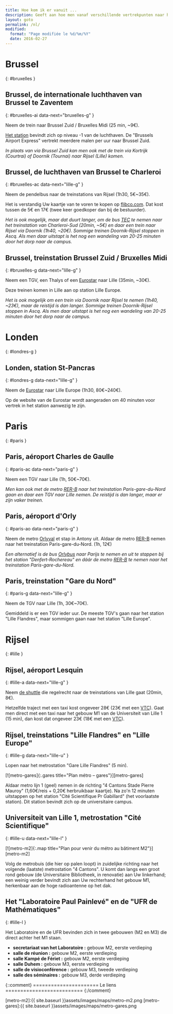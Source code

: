 ```yaml
---
title: Hoe kom ik er vanuit ...
description: Geeft aan hoe men vanaf verschillende vertrekpunten naar het "laboratoire de mathématiques Paul Painlevé de Lille" komt..
layout: goto
permalink: /nl/
modified:
  format: "Page modifiée le %d/%m/%Y"
  date: 2016-02-27
---
```


# <i class="cityicon-bruxelles"></i>Brussel
{: #bruxelles }

## Brussel, <i class="icon-flight"></i> de internationale luchthaven van Brussel te Zaventem
{: #bruxelles-ai data-next="bruxelles-g" }

Neem de trein naar Brussel Zuid / Bruxelles Midi (25 min, ~9€).

[Het station][brussels airport train station] bevindt zich op niveau -1 van de luchthaven. De "Brussels Airport Express" vertrekt meerdere malen per uur naar Brussel Zuid.

_In plaats van via Brussel Zuid kan men ook met de trein via Kortrijk (Courtrai) of Doornik (Tournai) naar Rijsel (Lille) komen._

## Brussel, <i class="icon-flight"></i> de luchthaven van Brussel te Charleroi
{: #bruxelles-ac data-next="lille-g" }

Neem de pendelbus naar de treinstations van Rijsel (1h30, 5€~35€).

Het is verstandig Uw kaartje van te voren te kopen op [flibco.com]. Dat kost tussen de 5€ en 17€ (twee keer goedkoper dan bij de bestuurder).

_Het is ook mogelijk, maar dat duurt langer, om de bus [TEC] te nemen naar het treinstation van Charleroi-Sud (20min, ~5€) en daar een trein naar Rijsel via Doornik (1h40, ~20€). Sommige treinen Doornik-Rijsel stoppen in Ascq. Als men daar uitstapt is het nog een wandeling van 20-25 minuten door het dorp naar de campus._

## Brussel, <i class="icon-train"></i> treinstation Brussel Zuid / Bruxelles Midi
{: #bruxelles-g data-next="lille-g" }

Neem een TGV, een Thalys of een [Eurostar] naar Lille (35min, ~30€).

Deze treinen komen in Lille aan op station Lille Europe.

_Het is ook mogelijk om een trein via Doornik naar Rijsel te nemen (1h40, ~23€), maar de reistijd is dan langer. Sommige treinen Doornik-Rijsel stoppen in Ascq. Als men daar uitstapt is het nog een wandeling van 20-25 minuten door het dorp naar de campus._

# <i class="cityicon-london"></i>Londen
{: #londres-g }

## Londen, <i class="icon-train"></i> station St-Pancras
{: #londres-g data-next="lille-g" }

Neem de [Eurostar] naar Lille Europe (1h30, 80€~240€).

Op de website van de Eurostar wordt aangeraden om 40 minuten voor vertrek in het station aanwezig te zijn.

# <i class="cityicon-paris"></i>Paris
{: #paris }

## Paris, <i class="icon-flight"></i> aéroport Charles de Gaulle
{: #paris-ac data-next="paris-g" }

Neem een TGV naar Lille (1h, 50€~70€).

_Men kan ook met de metro [RER-B] naar het treinstation Paris-gare-du-Nord gaan en daar een TGV naar Lille nemen. De reistijd is dan langer, maar er zijn vaker treinen._

## Paris, <i class="icon-flight"></i> aéroport d'Orly
{: #paris-ao data-next="paris-g" }

Neem de metro [Orlyval] et stap in Antony uit. Aldaar de metro [RER-B] nemen naar het treinstation Paris-gare-du-Nord. (1h, 12€)

_Een alternatief is de bus [Orlybus] naar Parijs te nemen en uit te stappen bij het station "Denfert-Rochereau" en dáár de metro [RER-B] te nemen naar het treinstation Paris-gare-du-Nord._

## Paris, <i class="icon-train"></i> treinstation "Gare du Nord"
{: #paris-g data-next="lille-g" }

Neem de TGV naar Lille (1h, 30€~70€).

Gemiddeld is er een TGV ieder uur. De meeste TGV's gaan naar het station "Lille Flandres", maar sommigen gaan naar het station "Lille Europe".

# <i class="cityicon-lille"></i>Rijsel
{: #lille }

## Rijsel, <i class="icon-flight"></i> aéroport Lesquin
{: #lille-a data-next="lille-g" }

Neem [de shuttle][lille airport shuttle] die regelrecht naar de treinstations van Lille gaat (20min, 8€).

Hetzelfde traject met een taxi kost ongeveer 28€ (23€ met een [VTC][ecota.co]).
Gaat men direct met een taxi naar het gebouw M1 van de Universiteit van Lille 1 (15 min), dan kost dat ongeveer 23€ (18€ met een [VTC][ecota.co]).

## Rijsel, <i class="icon-train"></i> treinstations "Lille Flandres" en "Lille Europe"
{: #lille-g data-next="lille-u" }

Lopen naar het metrostation "Gare Lille Flandres" (5 min).

[![metro-gares]{:.gares title="Plan métro – gares"}][metro-gares]


Aldaar metro lijn 1 (geel) nemen in de richting "4 Cantons Stade Pierre Mauroy" (1,60€/reis + 0,20€ herbruikbaar kaartje).
Na zo'n 12 minuten uitstappen op het station "Cité Scientifique Pr Gabillard" (het voorlaatste station). Dit station bevindt zich op de universitaire campus.

## Universiteit van Lille 1, <i class="icon-lille-metro"></i> metrostation "Cité Scientifique"
{: #lille-u data-next="lille-l" }

[![metro-m2]{:.map title="Plan pour venir du métro au bâtiment M2"}][metro-m2]

Volg de metrobuis (die hier op palen loopt) in zuidelijke richting naar het volgende (laatste) metrostation "4 Cantons". U komt dan langs een groot rond gebouw (de Universitaire Bibliotheek, in renovatie) aan Uw linkerhand; een weinig verder bevindt zich aan Uw rechterhand het gebouw M1, herkenbaar aan de hoge radioantenne op het dak.

## Het "Laboratoire Paul Painlevé" en de "UFR de Mathématiques"
{: #lille-l }

Het Laboratoire en de UFR bevinden zich in twee gebouwen (M2 en M3) die direct achter het M1 staan.

- **secretariaat van het Laboratoire :** gebouw M2, eerste verdieping
- **salle de réunion :** gebouw M2, eerste verdieping
- **salle Kampé de Fériet :** gebouw M2, eerste verdieping
- **salle Duhem :** gebouw M3, eerste verdieping
- **salle de visioconférence :** gebouw M3, tweede verdieping
- **salle des séminaires :** gebouw M3, derde verdieping

{::comment}
====================== Le liens ==========================
{:/comment}

[brussels airport train station]:http://www.brusselsairport.be/nl/passngr/to_from_brussels_airport/train/

[flibco.com]:https://www.flibco.com/nl
[TEC]:https://www.infotec.be/nl-be/medeplacer/horaires/ligne.aspx?ligne=CA

[Eurostar]:http://www.eurostar.com/nl-nl

[Orlyval]:https://www.orlyval.com/en
[RER-B]:https://www.transilien.com/lignes/rer-trains/rer-B
[Orlybus]:http://www.ratp.fr/nl/ratp/r_61848/orlybus/

[lille airport shuttle]:http://www.lille.aeroport.fr/getting-to-the-airport/shuttle/
[ecota.co]:https://app.ecota.co/en/courses/

[metro-m2]:{{ site.baseurl }}assets/images/maps/metro-m2.png
[metro-gares]:{{ site.baseurl }}assets/images/maps/metro-gares.png

